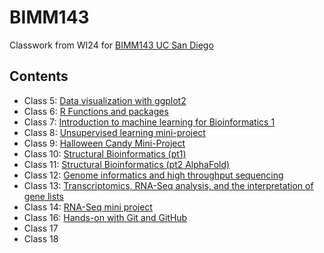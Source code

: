 # BIMM143

Classwork from WI24 for [BIMM143 UC San Diego](https://github.com/kristianawong/BIMM143)

## Contents

- Class 5: [Data visualization with ggplot2](https://github.com/kristianawong/BIMM143/blob/main/BIMM143_Class05/Class-5.pdf)
- Class 6: [R Functions and packages](https://github.com/kristianawong/BIMM143/blob/main/BIMM143_Class06/Class_06.pdf)
- Class 7: [Introduction to machine learning for Bioinformatics 1](https://github.com/kristianawong/BIMM143/blob/main/BIMM143_Class07/Class-07.pdf)
- Class 8: [Unsupervised learning mini-project](https://github.com/kristianawong/BIMM143/blob/main/BIMM143_Class08/Class_08.pdf)
- Class 9: [Halloween Candy Mini-Project](https://github.com/kristianawong/BIMM143/blob/main/BIMM143_Class09/Class-09.pdf)
- Class 10: [Structural Bioinformatics (pt1)](https://github.com/kristianawong/BIMM143/blob/main/BIMM143_Class10/Class-10.pdf)
- Class 11: [Structural Bioinformatics (pt2 AlphaFold)](https://github.com/kristianawong/BIMM143/blob/main/BIMM143_Class11/Class-11.pdf)
- Class 12: [Genome informatics and high throughput sequencing](https://github.com/kristianawong/BIMM143/blob/main/BIMM143_Class12/Class-12.pdf)
- Class 13: [Transcriptomics, RNA-Seq analysis, and the interpretation of gene lists](https://github.com/kristianawong/BIMM143/blob/main/BIMM143_Class13/Class-13.pdf)
- Class 14: [RNA-Seq mini project](https://github.com/kristianawong/BIMM143/blob/main/BIMM143_Class14/Class-14.pdf)
- Class 16: [Hands-on with Git and GitHub](https://github.com/kristianawong/BIMM143/blob/main/BIMM143_Class15/Class-15.pdf)
- Class 17
- Class 18
